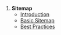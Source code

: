 1. **Sitemap**
	- [Introduction](sitemap.start)
	- [Basic Sitemap](sitemap.basic)
	- [Best Practices](sitemap.best-practices)